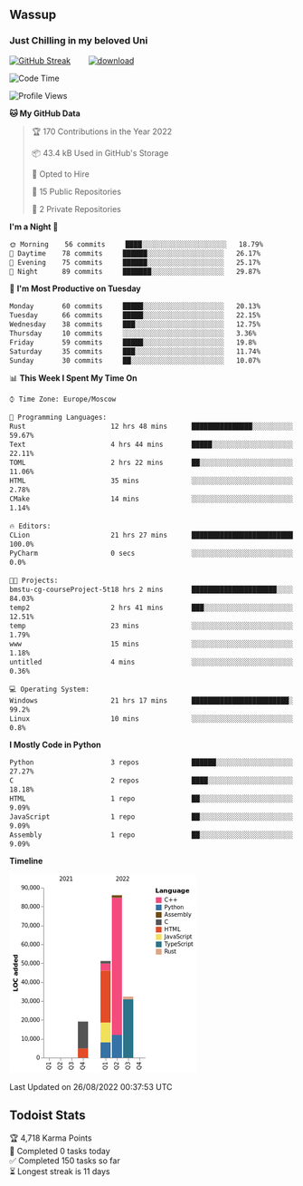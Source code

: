 ## Wassup 
### Just Chilling in my beloved Uni 

<!--
-->

[![GitHub Streak](http://github-readme-streak-stats.herokuapp.com?user=archeoss&theme=shades-of-purple&hide_border=true&date_format=j%20M%5B%20Y%5D)](https://git.io/streak-stats)&nbsp;&nbsp;&nbsp;&nbsp;&nbsp;&nbsp;&nbsp;&nbsp;[![download](https://user-images.githubusercontent.com/68448737/147796309-d8b65b1d-4dde-40d9-b03a-2b42aaa6cd43.jpeg)
](http://bmstu.ru/)

<!--START_SECTION:waka-->
![Code Time](http://img.shields.io/badge/Code%20Time-483%20hrs%2025%20mins-blue)

![Profile Views](http://img.shields.io/badge/Profile%20Views-1-blue)

**🐱 My GitHub Data** 

> 🏆 170 Contributions in the Year 2022
 > 
> 📦 43.4 kB Used in GitHub's Storage 
 > 
> 💼 Opted to Hire
 > 
> 📜 15 Public Repositories 
 > 
> 🔑 2 Private Repositories  
 > 
**I'm a Night 🦉** 

```text
🌞 Morning    56 commits     ████░░░░░░░░░░░░░░░░░░░░░   18.79% 
🌆 Daytime    78 commits     ██████░░░░░░░░░░░░░░░░░░░   26.17% 
🌃 Evening    75 commits     ██████░░░░░░░░░░░░░░░░░░░   25.17% 
🌙 Night      89 commits     ███████░░░░░░░░░░░░░░░░░░   29.87%

```
📅 **I'm Most Productive on Tuesday** 

```text
Monday       60 commits     █████░░░░░░░░░░░░░░░░░░░░   20.13% 
Tuesday      66 commits     █████░░░░░░░░░░░░░░░░░░░░   22.15% 
Wednesday    38 commits     ███░░░░░░░░░░░░░░░░░░░░░░   12.75% 
Thursday     10 commits     ░░░░░░░░░░░░░░░░░░░░░░░░░   3.36% 
Friday       59 commits     █████░░░░░░░░░░░░░░░░░░░░   19.8% 
Saturday     35 commits     ███░░░░░░░░░░░░░░░░░░░░░░   11.74% 
Sunday       30 commits     ██░░░░░░░░░░░░░░░░░░░░░░░   10.07%

```


📊 **This Week I Spent My Time On** 

```text
⌚︎ Time Zone: Europe/Moscow

💬 Programming Languages: 
Rust                     12 hrs 48 mins      ███████████████░░░░░░░░░░   59.67% 
Text                     4 hrs 44 mins       █████░░░░░░░░░░░░░░░░░░░░   22.11% 
TOML                     2 hrs 22 mins       ██░░░░░░░░░░░░░░░░░░░░░░░   11.06% 
HTML                     35 mins             ░░░░░░░░░░░░░░░░░░░░░░░░░   2.78% 
CMake                    14 mins             ░░░░░░░░░░░░░░░░░░░░░░░░░   1.14%

🔥 Editors: 
CLion                    21 hrs 27 mins      █████████████████████████   100.0% 
PyCharm                  0 secs              ░░░░░░░░░░░░░░░░░░░░░░░░░   0.0%

🐱‍💻 Projects: 
bmstu-cg-courseProject-5t18 hrs 2 mins       █████████████████████░░░░   84.03% 
temp2                    2 hrs 41 mins       ███░░░░░░░░░░░░░░░░░░░░░░   12.51% 
temp                     23 mins             ░░░░░░░░░░░░░░░░░░░░░░░░░   1.79% 
www                      15 mins             ░░░░░░░░░░░░░░░░░░░░░░░░░   1.18% 
untitled                 4 mins              ░░░░░░░░░░░░░░░░░░░░░░░░░   0.36%

💻 Operating System: 
Windows                  21 hrs 17 mins      ████████████████████████░   99.2% 
Linux                    10 mins             ░░░░░░░░░░░░░░░░░░░░░░░░░   0.8%

```

**I Mostly Code in Python** 

```text
Python                   3 repos             ██████░░░░░░░░░░░░░░░░░░░   27.27% 
C                        2 repos             ████░░░░░░░░░░░░░░░░░░░░░   18.18% 
HTML                     1 repo              ██░░░░░░░░░░░░░░░░░░░░░░░   9.09% 
JavaScript               1 repo              ██░░░░░░░░░░░░░░░░░░░░░░░   9.09% 
Assembly                 1 repo              ██░░░░░░░░░░░░░░░░░░░░░░░   9.09%

```


**Timeline**

![Chart not found](https://raw.githubusercontent.com/archeoss/archeoss/master/charts/bar_graph.png) 


 Last Updated on 26/08/2022 00:37:53 UTC
<!--END_SECTION:waka-->

## Todoist Stats

<!-- TODO-IST:START -->
🏆  4,718 Karma Points           
🌸  Completed 0 tasks today           
✅  Completed 150 tasks so far           
⏳  Longest streak is 11 days
<!-- TODO-IST:END -->
